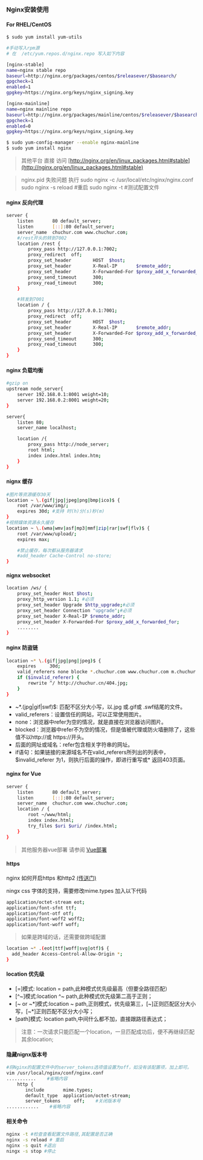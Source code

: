 
### Nginx安装使用


#### For RHEL/CentOS
```sh
$ sudo yum install yum-utils

#手动写入rpm源
# 在  /etc/yum.repos.d/nginx.repo 写入如下内容

[nginx-stable]
name=nginx stable repo
baseurl=http://nginx.org/packages/centos/$releasever/$basearch/
gpgcheck=1
enabled=1
gpgkey=https://nginx.org/keys/nginx_signing.key

[nginx-mainline]
name=nginx mainline repo
baseurl=http://nginx.org/packages/mainline/centos/$releasever/$basearch/
gpgcheck=1
enabled=0
gpgkey=https://nginx.org/keys/nginx_signing.key

$ sudo yum-config-manager --enable nginx-mainline
$ sudo yum install nginx

```
>其他平台 直接 访问 [http://nginx.org/en/linux_packages.html#stable](http://nginx.org/en/linux_packages.html#stable)


>nginx.pid 失败问题
执行
sudo nginx -c /usr/local/etc/nginx/nginx.conf
sudo nginx -s reload #重启
sudo nginx -t #测试配置文件

#### nginx 反向代理
```sh
server {
    listen       80 default_server;
    listen       [::]:80 default_server;
    server_name  chuchur.com www.chuchur.com;
    #/rest开头的转到7002
    location /rest {
        proxy_pass http://127.0.0.1:7002;
        proxy_redirect  off;
        proxy_set_header        HOST  $host;
        proxy_set_header        X-Real-IP       $remote_addr;
        proxy_set_header        X-Forwarded-For $proxy_add_x_forwarded_for;
        proxy_send_timeout      300;
        proxy_read_timeout      300;
    }

    #转发到7001
    location / {
        proxy_pass http://127.0.0.1:7001;
        proxy_redirect  off;
        proxy_set_header        HOST  $host;
        proxy_set_header        X-Real-IP       $remote_addr;
        proxy_set_header        X-Forwarded-For $proxy_add_x_forwarded_for;
        proxy_send_timeout      300;
        proxy_read_timeout      300;
    }
}
```
#### nginx 负载均衡

```sh
#gzip on
upstream node_server{
    server 192.168.0.1:8001 weight=10;
    server 192.168.0.2:8001 weight=20;
}

server{
    listen 80;
    server_name localhost;

    location /{
        proxy_pass http://node_server;
        root html;
        index index.html index.htm;
    }
}
```
#### nignx 缓存
```sh
#图片等资源缓存30天
location ~ \.(gif|jpg|jpeg|png|bmp|ico)$ {
    root /var/www/img/;
    expires 30d; #支持 时(h)分(s)秒(m)
}
#视频媒体资源永久缓存
location ~ \.(wma|wmv|asf|mp3|mmf|zip|rar|swf|flv)$ {
    root /var/www/upload/;
    expires max;

    #禁止缓存，每次都从服务器请求
    #add_header Cache-Control no-store;
}

```
#### nignx websocket 
```sh
location /ws/ {
    proxy_set_header Host $host;
    proxy_http_version 1.1; #必须
    proxy_set_header Upgrade $http_upgrade;#必须
    proxy_set_header Connection "upgrade";#必须
    proxy_set_header X-Real-IP $remote_addr;
    proxy_set_header X-Forwarded-For $proxy_add_x_forwarded_for;
    ........
}
```

#### nginx 防盗链
```sh
location ~* \.(gif|jpg|png|jpeg)$ {
    expires     30d;
    valid_referers none blocke *.chuchur.com www.chuchur.com m.chuchur.com *.baidu.com *.google.com;
    if ($invalid_referer) {
        rewrite ^/ http://chuchur.cn/404.jpg;
    }
}
```
* ~*.(jpg|gif|swf)$: 匹配不区分大小写，以.jpg 或.gif或 .swf结尾的文件。
* valid_referers：设置信任的网站，可以正常使用图片。
* none：浏览器中refer为空的情况，就是直接在浏览器访问图片。
* blocked：浏览器中refer不为空的情况，但是值被代理或防火墙删除了，这些值不以http://或 https://开头。
* 后面的网址或域名：refer包含相关字符串的网址。
* if语句：如果链接的来源域名不在valid_referers所列出的列表中， $invalid_referer 为1，则执行后面的操作，即进行重写或* 返回403页面。



#### nginx for Vue 
```sh
server {
    listen       80 default_server;
    listen       [::]:80 default_server;
    server_name  chuchur.com www.chuchur.com;
    location / {
        root ~/www/html;
        index index.html;
        try_files $uri $uri/ /index.html;
    }
} 

```
>其他服务器vue部署 请参阅 [Vue部署](https://router.vuejs.org/zh/guide/essentials/history-mode.html#后端配置例子)

#### https
nginx 如何开启https 和http2 [(传送门)](//chuchur.com/article/web-https-http2)

ningx css 字体的支持，需要修改mime.types
加入以下代码
```sh
application/octet-stream eot;
application/font-sfnt ttf;
application/font-otf otf;
application/font-woff2 woff2;
application/font-woff woff;
```
>如果是跨域的话，还需要做跨域配置
```sh
location ~* .(eot|ttf|woff|svg|otf)$ {
  add_header Access-Control-Allow-Origin *;
}
```
#### location 优先级
- [=]模式: location = path,此种模式优先级最高（但要全路径匹配） 
- [^~]模式:location ^~ path,此种模式优先级第二高于正则； 
- [~ or ~*]模式:location ~ path,正则模式，优先级第三，[~]正则匹配区分大小写，[~*]正则匹配不区分大小写； 
- [path]模式: location path,中间什么都不加，直接跟路径表达式； 
>注意：一次请求只能匹配一个location，一旦匹配成功后，便不再继续匹配其余location;

#### 隐藏nignx版本号
```sh
#将Nginx的配置文件中的server_tokens选项值设置为off，如没有该配置项，加上即可。
vim /usr/local/nginx/conf/nginx.conf  
...........    #省略内容
    http {
       include       mime.types;
       default_type  application/octet-stream;
       server_tokens     off;    #关闭版本号
............    #省略内容
```

#### 相关命令
```sh
nginx -t #检查查看配置文件路径,其配置是否正确
nginx -s reload # 重启
nginx -s quit #退出
ningx -s stop #停止
```